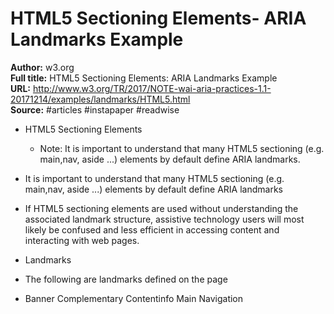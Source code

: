 # HTML5 Sectioning Elements- ARIA Landmarks Example

**Author:** w3.org  
**Full title:** HTML5 Sectioning Elements: ARIA Landmarks Example  
**URL:** http://www.w3.org/TR/2017/NOTE-wai-aria-practices-1.1-20171214/examples/landmarks/HTML5.html  
**Source:** #articles #instapaper #readwise

- HTML5 Sectioning Elements 
   
   - Note: It is important to understand that many HTML5 sectioning (e.g. main,nav, aside ...) elements by default define ARIA landmarks.
   
- It is important to understand that many HTML5 sectioning (e.g. main,nav, aside ...) elements by default define ARIA landmarks 
   
- If HTML5 sectioning elements are used without understanding the associated landmark structure, assistive technology users will most likely be confused and less efficient in accessing content and interacting with web pages. 
   
- Landmarks 
   
- The following are landmarks defined on the page 
   
- Banner
  Complementary
  Contentinfo
  Main
  Navigation 
   

